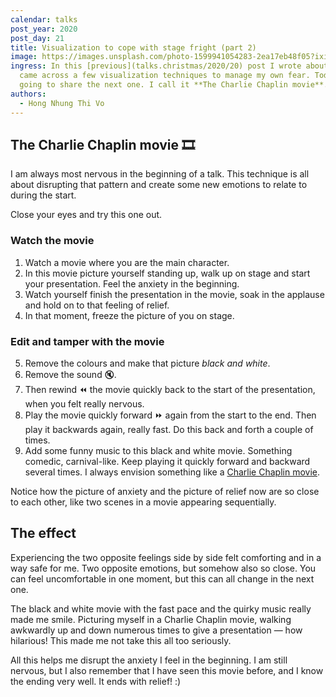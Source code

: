 ```yaml
---
calendar: talks
post_year: 2020
post_day: 21
title: Visualization to cope with stage fright (part 2)
image: https://images.unsplash.com/photo-1599941054283-2ea17eb48f05?ixid=MXwxMjA3fDB8MHxwaG90by1wYWdlfHx8fGVufDB8fHw%3D&ixlib=rb-1.2.1&auto=format&fit=crop&w=750&q=80
ingress: In this [previous](talks.christmas/2020/20) post I wrote about how I
  came across a few visualization techniques to manage my own fear. Today I am
  going to share the next one. I call it **The Charlie Chaplin movie**.
authors:
  - Hong Nhung Thi Vo
---
```

## The Charlie Chaplin movie 🎞️

I am always most nervous in the beginning of a talk. This technique is all about disrupting that pattern and create some new emotions to relate to during the start.

Close your eyes and try this one out.

### Watch the movie

1. Watch a movie where you are the main character.
2. In this movie picture yourself standing up, walk up on stage and start your presentation. Feel the anxiety in the beginning.
3. Watch yourself finish the presentation in the movie, soak in the applause and hold on to that feeling of relief.
4. In that moment, freeze the picture of you on stage. 

### Edit and tamper with the movie

5. Remove the colours and make that picture *black and white*.
6. Remove the sound :mute:.
7. Then rewind :rewind: the movie quickly back to the start of the presentation, when you felt really nervous.
8. Play the movie quickly forward :fast_forward: again from the start to the end. Then play it backwards again, really fast. Do this back and forth a couple of times.
9. Add some funny music to this black and white movie. Something comedic, carnival-like. Keep playing it quickly forward and backward several times. I always envision something like a [Charlie Chaplin movie](https://www.youtube.com/watch?v=Z7-QdoofMq8).

Notice how the picture of anxiety and the picture of relief now are so close to each other, like two scenes in a movie appearing sequentially.

## The effect

Experiencing the two opposite feelings side by side felt comforting and in a way safe for me. Two opposite emotions, but somehow also so close. You can feel uncomfortable in one moment, but this can all change in the next one.

The black and white movie with the fast pace and the quirky music really made me smile. Picturing myself in a Charlie Chaplin movie, walking awkwardly up and down numerous times to give a presentation — how hilarious! This made me not take this all too seriously.

All this helps me disrupt the anxiety I feel in the beginning. I am still nervous, but I also remember that I have seen this movie before, and I know the ending very well. It ends with relief! :)